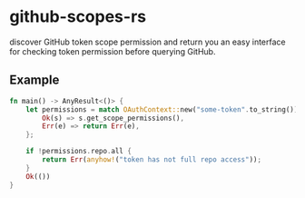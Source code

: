 # github-scopes-rs

discover GitHub token scope permission and return you an easy interface for checking token permission before querying GitHub.

## Example
```rs
fn main() -> AnyResult<()> {
    let permissions = match OAuthContext::new("some-token".to_string()) {
        Ok(s) => s.get_scope_permissions(),
        Err(e) => return Err(e),
    };

    if !permissions.repo.all {
        return Err(anyhow!("token has not full repo access"));
    }
    Ok(())
}
```
